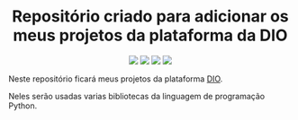 <h1 align="center"> Repositório criado para adicionar os meus projetos da plataforma da DIO </h1>

<p align="center">
  <img src="https://img.shields.io/static/v1?label=VISUALSTUDIOCODE&message=IDE&color=blue&style=for-the-badge&logo=VISUALSTUDIOCODE"/>
  <img src="https://img.shields.io/static/v1?label=IntelliJ&message=IDE&color=blue&style=for-the-badge&logo=INTELLIJ_IDEIA"/>
  <img src="http://img.shields.io/static/v1?label=License&message=MIT&color=green&style=for-the-badge"/>
  <img src="https://img.shields.io/static/v1?label=STATUS&message=EM%20DESENVOLVIMENTO&color=GREEN&style=for-the-badge"/>
</p>

Neste repositório ficará meus projetos da plataforma [DIO](https://www.dio.me/).

Neles serão usadas varias bibliotecas da linguagem de programação Python.







